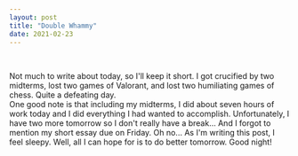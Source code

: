 ```yaml
---
layout: post
title: "Double Whammy"
date: 2021-02-23
---
```


&nbsp;

Not much to write about today, so I'll keep it short. I got crucified by two midterms, lost two games of Valorant, and lost two humiliating games of chess. Quite a defeating day.  
One good note is that including my midterms, I did about seven hours of work today and I did everything I had wanted to accomplish. Unfortunately, I have two more tomorrow so I don't really have a break... 
And I forgot to mention my short essay due on Friday. Oh no... As I'm writing this post, I feel sleepy. Well, all I can hope for is to do better tomorrow. Good night!